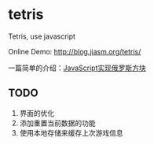 # tetris
Tetris, use javascript

Online Demo: http://blog.jiasm.org/tetris/

一篇简单的介绍：[JavaScript实现俄罗斯方块](http://blog.jiasm.org/2018/04/07/%E4%BD%BF%E7%94%A8JavaScript%E5%AE%9E%E7%8E%B0%E4%B8%80%E4%B8%AA%E4%BF%84%E7%BD%97%E6%96%AF%E6%96%B9%E5%9D%97/)

## TODO

1. 界面的优化
2. 添加重置当前数据的功能
3. 使用本地存储来缓存上次游戏信息
